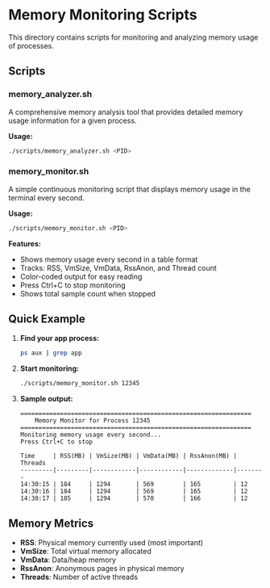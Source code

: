 # Memory Monitoring Scripts

This directory contains scripts for monitoring and analyzing memory usage of processes.

## Scripts

### memory_analyzer.sh
A comprehensive memory analysis tool that provides detailed memory usage information for a given process.

**Usage:**
```bash
./scripts/memory_analyzer.sh <PID>
```

### memory_monitor.sh
A simple continuous monitoring script that displays memory usage in the terminal every second.

**Usage:**
```bash
./scripts/memory_monitor.sh <PID>
```

**Features:**
- Shows memory usage every second in a table format
- Tracks: RSS, VmSize, VmData, RssAnon, and Thread count
- Color-coded output for easy reading
- Press Ctrl+C to stop monitoring
- Shows total sample count when stopped

## Quick Example

1. **Find your app process:**
   ```bash
   ps aux | grep app
   ```

2. **Start monitoring:**
   ```bash
   ./scripts/memory_monitor.sh 12345
   ```

3. **Sample output:**
   ```
   ================================================================
       Memory Monitor for Process 12345
   ================================================================
   Monitoring memory usage every second...
   Press Ctrl+C to stop

   Time     | RSS(MB) | VmSize(MB) | VmData(MB) | RssAnon(MB) | Threads
   ---------|---------|------------|------------|-------------|--------
   14:30:15 | 184     | 1294       | 569        | 165         | 12
   14:30:16 | 184     | 1294       | 569        | 165         | 12
   14:30:17 | 185     | 1294       | 570        | 166         | 12
   ```

## Memory Metrics

- **RSS**: Physical memory currently used (most important)
- **VmSize**: Total virtual memory allocated
- **VmData**: Data/heap memory
- **RssAnon**: Anonymous pages in physical memory
- **Threads**: Number of active threads
